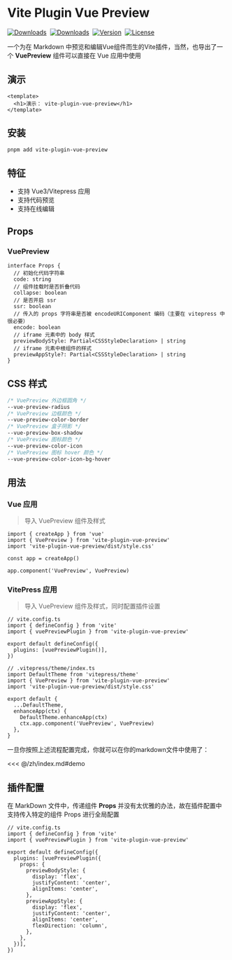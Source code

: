 # Vite Plugin Vue Preview

<p style="display: flex; align-items: center; gap: 8px;">
  <a href="https://github.com/liting-yes/vite-plugin-vue-preview"><img src="https://img.shields.io/github/stars/liting-yes/vite-plugin-vue-preview" alt="Downloads"></a>
  <a href="https://www.npmjs.com/package/vite-plugin-vue-preview"><img src="https://img.shields.io/npm/dm/vite-plugin-vue-preview" alt="Downloads"></a>
  <a href="https://www.npmjs.com/package/vite-plugin-vue-preview"><img src="https://img.shields.io/npm/v/vite-plugin-vue-preview" alt="Version"></a>
  <a href="https://www.npmjs.com/package/vite-plugin-vue-preview"><img src="https://img.shields.io/npm/l/vite-plugin-vue-preview" alt="License"></a>
</p>

一个为在 Markdown 中预览和编辑Vue组件而生的Vite插件，当然，也导出了一个 **VuePreview** 组件可以直接在 Vue 应用中使用

## 演示

<!-- #region demo -->
```vue preview
<template>
  <h1>演示： vite-plugin-vue-preview</h1>
</template>
```
<!-- #endregion demo -->

## 安装

```bash
pnpm add vite-plugin-vue-preview
```

## 特征

- 支持 Vue3/Vitepress 应用
- 支持代码预览
- 支持在线编辑

## Props

### VuePreview

```TS
interface Props {
  // 初始化代码字符串
  code: string
  // 组件挂载时是否折叠代码
  collapse: boolean
  // 是否开启 ssr
  ssr: boolean
  // 传入的 props 字符串是否被 encodeURIComponent 编码（主要在 vitepress 中很必要）
  encode: boolean
  // iframe 元素中的 body 样式
  previewBodyStyle: Partial<CSSStyleDeclaration> | string
  // iframe 元素中根组件的样式
  previewAppStyle?: Partial<CSSStyleDeclaration> | string
}
```

## CSS 样式

```CSS
/* VuePreview 外边框圆角 */
--vue-preview-radius
/* VuePreview 边框颜色 */
--vue-preview-color-border
/* VuePreview 盒子阴影 */
--vue-preview-box-shadow
/* VuePreview 图标颜色 */
--vue-preview-color-icon
/* VuePreview 图标 hover 颜色 */
--vue-preview-color-icon-bg-hover 
```

## 用法

### Vue 应用

> 导入 VuePreview 组件及样式

```TS
import { createApp } from 'vue'
import { VuePreview } from 'vite-plugin-vue-preview'
import 'vite-plugin-vue-preview/dist/style.css'

const app = createApp()

app.component('VuePreview', VuePreview)
```

### VitePress 应用

> 导入 VuePreview 组件及样式，同时配置插件设置

```TS
// vite.config.ts
import { defineConfig } from 'vite'
import { vuePreviewPlugin } from 'vite-plugin-vue-preview'

export default defineConfig({
  plugins: [vuePreviewPlugin()],
})

// .vitepress/theme/index.ts
import DefaultTheme from 'vitepress/theme'
import { VuePreview } from 'vite-plugin-vue-preview'
import 'vite-plugin-vue-preview/dist/style.css'

export default {
  ...DefaultTheme,
  enhanceApp(ctx) {
    DefaultTheme.enhanceApp(ctx)
    ctx.app.component('VuePreview', VuePreview)
  },
}
```

一旦你按照上述流程配置完成，你就可以在你的markdown文件中使用了：

<<< @/zh/index.md#demo

## 插件配置

在 MarkDown 文件中，传递组件 **Props** 并没有太优雅的办法，故在插件配置中支持传入特定的组件 Props 进行全局配置

```TS
// vite.config.ts
import { defineConfig } from 'vite'
import { vuePreviewPlugin } from 'vite-plugin-vue-preview'

export default defineConfig({
  plugins: [vuePreviewPlugin({
    props: {
      previewBodyStyle: {
        display: 'flex',
        justifyContent: 'center',
        alignItems: 'center',
      },
      previewAppStyle: {
        display: 'flex',
        justifyContent: 'center',
        alignItems: 'center',
        flexDirection: 'column',
      },
    },
  })],
})
```
